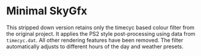 # Minimal SkyGfx

This stripped down version retains only the timecyc based colour filter from the original project.
It applies the PS2 style post-processing using data from `timecyc.dat`. All other rendering
features have been removed. The filter automatically adjusts to different hours of the day
and weather presets.
